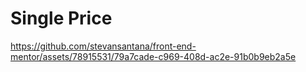 # Single Price

https://github.com/stevansantana/front-end-mentor/assets/78915531/79a7cade-c969-408d-ac2e-91b0b9eb2a5e

